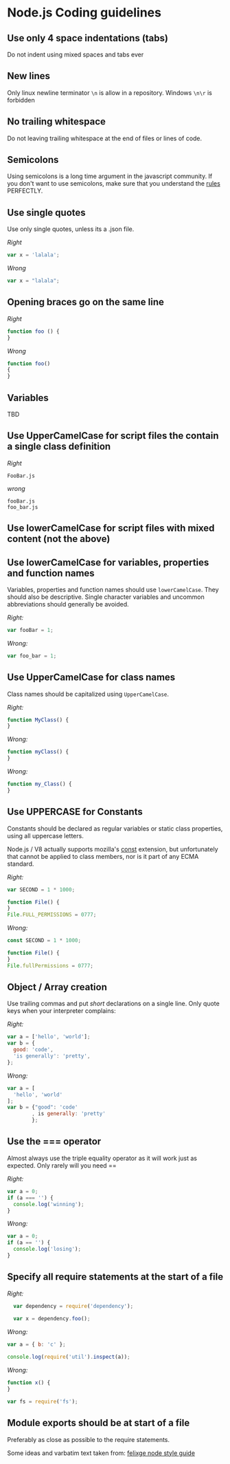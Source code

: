 Node.js Coding guidelines
==========================

## Use only 4 space indentations (tabs)
Do not indent using mixed spaces and tabs ever

## New lines
Only linux newline terminator `\n` is allow in a repository. Windows `\n\r` is forbidden

## No trailing whitespace
Do not leaving trailing whitespace at the end of files or lines of code.

## Semicolons
Using semicolons is a long time argument in the javascript community. If you don't want to use semicolons, make sure that you understand the [rules](http://inimino.org/~inimino/blog/javascript_semicolons) PERFECTLY.

## Use single quotes
Use only single quotes, unless its a .json file.

*Right*
```js
var x = 'lalala';
```

*Wrong*
```js
var x = "lalala";
```

## Opening braces go on the same line
*Right*
```js
function foo () {
}
```

*Wrong*
```js
function foo()
{
}
```
## Variables 

TBD

## Use UpperCamelCase for script files the contain a single class definition
*Right*
```
FooBar.js
```

*wrong*
```
fooBar.js
foo_bar.js
```

## Use lowerCamelCase for script files with mixed content (not the above)

## Use lowerCamelCase for variables, properties and function names

Variables, properties and function names should use `lowerCamelCase`.  They
should also be descriptive. Single character variables and uncommon
abbreviations should generally be avoided.

*Right:*
```js
var fooBar = 1;
```

*Wrong:*
```js
var foo_bar = 1;
```

## Use UpperCamelCase for class names

Class names should be capitalized using `UpperCamelCase`.

*Right:*
```js
function MyClass() {
}
```

*Wrong:*
```js
function myClass() {
}
```

*Wrong:*
```js
function my_Class() {
}
```

## Use UPPERCASE for Constants

Constants should be declared as regular variables or static class properties,
using all uppercase letters.

Node.js / V8 actually supports mozilla's [const][const] extension, but
unfortunately that cannot be applied to class members, nor is it part of any
ECMA standard.

*Right:*
```js
var SECOND = 1 * 1000;

function File() {
}
File.FULL_PERMISSIONS = 0777;
```

*Wrong:*
```js
const SECOND = 1 * 1000;

function File() {
}
File.fullPermissions = 0777;
```

[const]: https://developer.mozilla.org/en/JavaScript/Reference/Statements/const

## Object / Array creation

Use trailing commas and put *short* declarations on a single line. Only quote
keys when your interpreter complains:

*Right:*
```js
var a = ['hello', 'world'];
var b = {
  good: 'code',
  'is generally': 'pretty',
};
```

*Wrong:*

```js
var a = [
  'hello', 'world'
];
var b = {"good": 'code'
        , is generally: 'pretty'
        };
```

## Use the === operator

Almost always use the triple equality operator as it will work just as expected. Only rarely will you need ==

*Right:*
```js
var a = 0;
if (a === '') {
  console.log('winning');
}

```

*Wrong:*
```js
var a = 0;
if (a == '') {
  console.log('losing');
}
```

## Specify all require statements at the start of a file

*Right:*
```js
  var dependency = require('dependency');
  
  var x = dependency.foo();
```

*Wrong:*
```js
var a = { b: 'c' };

console.log(require('util').inspect(a));
```

*Wrong:*
```js
function x() {
}

var fs = require('fs');
```

## Module exports should be at start of a file
Preferably as close as possible to the require statements.

Some ideas and varbatim text taken from:
[felixge node style guide](https://github.com/felixge/node-style-guide/blob/master/Readme.md)
